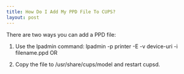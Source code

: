 ```yaml
---
title: How Do I Add My PPD File To CUPS?
layout: post
---
```


There are two ways you can add a PPD file:1) Use the lpadmin command: lpadmin -p printer -E -v device-uri -i filename.ppd                  OR2) Copy the file to /usr/share/cups/model and restart cupsd.
